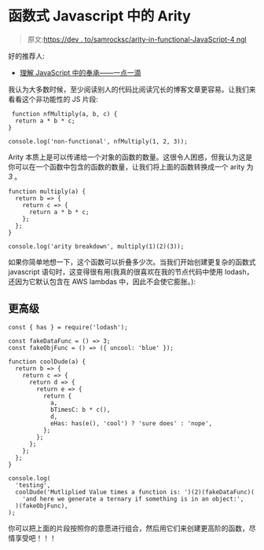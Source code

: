 # 函数式 Javascript 中的 Arity

> 原文:[https://dev . to/samrocksc/arity-in-functional-JavaScript-4 ngl](https://dev.to/samrocksc/arity-in-functional-javascript-4ngl)

好的推荐人:

*   [理解 JavaScript 中的奉承——一点一滴](https://blog.bitsrc.io/understanding-currying-in-javascript-ceb2188c339)

我认为大多数时候，至少阅读别人的代码比阅读冗长的博客文章更容易。让我们来看看这个非功能性的 JS 片段:

```
 function nfMultiply(a, b, c) {
  return a * b * c;
}

console.log('non-functional', nfMultiply(1, 2, 3)); 
```

Arity 本质上是可以传递给一个对象的函数的数量。这很令人困惑，但我认为这是你可以在一个函数中包含的函数的数量，让我们将上面的函数转换成一个 arity 为 *3* 。

```
function multiply(a) {
  return b => {
    return c => {
      return a * b * c;
    };
  };
}

console.log('arity breakdown', multiply(1)(2)(3)); 
```

如果你简单地想一下，这个函数可以折叠多少次。当我们开始创建更复杂的函数式 javascript 语句时，这变得很有用(我真的很喜欢在我的节点代码中使用 lodash，还因为它默认包含在 AWS lambdas 中，因此不会使它膨胀。):

## [](#more-advanced)更高级

```
const { has } = require('lodash');

const fakeDataFunc = () => 3;
const fakeObjFunc = () => ({ uncool: 'blue' });

function coolDude(a) {
  return b => {
    return c => {
      return d => {
        return e => {
          return {
            a,
            bTimesC: b * c(),
            d,
            eHas: has(e(), 'cool') ? 'sure does' : 'nope',
          };
        };
      };
    };
  };
}

console.log(
  'testing',
  coolDude('Mutliplied Value times a function is: ')(2)(fakeDataFunc)(
    'and here we generate a ternary if something is in an object:',
  )(fakeObjFunc),
); 
```

你可以把上面的片段按照你的意愿进行组合，然后用它们来创建更高阶的函数，尽情享受吧！！！